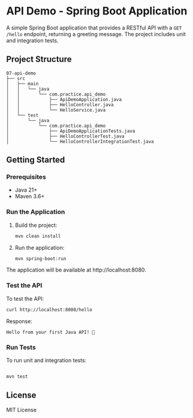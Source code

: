 # API Demo - Spring Boot Application

A simple Spring Boot application that provides a RESTful API with a `GET /hello` endpoint, returning a greeting message. The project includes unit and integration tests.

## Project Structure

```
07-api-demo
├── src
│   ├── main
│   │   └── java
│   │       └── com.practice.api_demo
│   │           ├── ApiDemoApplication.java
│   │           ├── HelloController.java
│   │           └── HelloService.java
│   └── test
│       └── java
│           └── com.practice.api_demo
│               ├── ApiDemoApplicationTests.java
│               ├── HelloControllerTest.java
│               └── HelloControllerIntegrationTest.java

```

## Getting Started

### Prerequisites

- Java 21+
- Maven 3.6+

### Run the Application

1. Build the project:

   ```bash
   mvn clean install
   ```

1. Run the application:

   ```bash
   mvn spring-boot:run
   ```

The application will be available at http://localhost:8080.

### Test the API

To test the API:

```bash
curl http://localhost:8080/hello
```

Response:

```
Hello from your first Java API! 👋
```

### Run Tests

To run unit and integration tests:

```bash

mvn test
```

## License

MIT License
